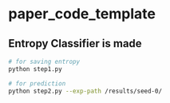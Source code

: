 # paper_code_template

## Entropy Classifier is made

```bash 
# for saving entropy 
python step1.py

# for prediction
python step2.py --exp-path /results/seed-0/

```